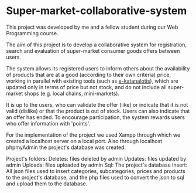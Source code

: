 # Super-market-collaborative-system

This project was developed by me and a fellow student during our Web Programming course.

The aim of this project is to develop a collaborative system for registration, search and evaluation of super-market consumer goods offers between users.

The system allows its registered users to inform others about the availability of products
that are at a good (according to their own criteria) price, working in parallel with existing tools
(such as [e-katanalotis](https://e-katanalotis.gov.gr)), which are updated only in terms of price but not stock,
and do not include all super-market shops (e.g. local chains, mini-markets).

It is up to the users, who can validate the offer (like) or indicate that it is not valid (dislike) or that the product is
out of stock. Users can also indicate that an offer has ended.
To encourage participation, the system rewards users who offer information
with 'points'.

For the implementation of the project we used Xampp through which we
created a localhost server on a local port. Also through localhost phpmyAdmin the project's database was created.

Project's folders:
Deletes: files deleted by admin
Updates: files updated by admin
Uploads: files uploaded by admin
Sql: The project's database
Insert: All json files used to insert categories, subcategories, prices and products to the project's database,
and the php files used to convert the json to sql and upload them to the database.
